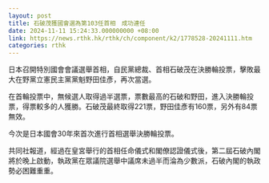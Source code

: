 ```yaml
---
layout: post
title: 石破茂獲國會選為第103任首相　成功連任
date: 2024-11-11 15:24:33.000000000 +08:00
link: https://news.rthk.hk/rthk/ch/component/k2/1778528-20241111.htm
categories: rthk
---
```


日本召開特別國會會議選舉首相，自民黨總裁、首相石破茂在決勝輪投票，擊敗最大在野黨立憲民主黨黨魁野田佳彥，再次當選。

在首輪投票中，無候選人取得過半選票，票數最高的石破和野田，進入決勝輪投票，得票較多的人獲勝。石破茂最終取得221票，野田佳彥有160票，另外有84票無效。

今次是日本國會30年來首次進行首相選舉決勝輪投票。

共同社報道，經過在皇宮舉行的首相任命儀式和閣僚認證儀式後，第二屆石破內閣將於晚上啟動，執政黨在眾議院選舉中議席未過半而淪為少數派，石破內閣的執政勢必困難重重。
